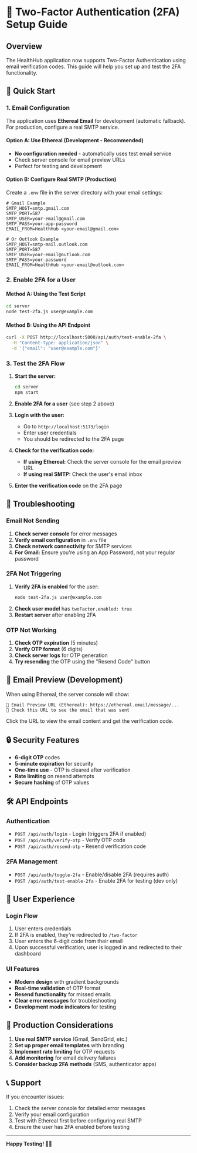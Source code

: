 # 🔐 Two-Factor Authentication (2FA) Setup Guide

## Overview
The HealthHub application now supports Two-Factor Authentication using email verification codes. This guide will help you set up and test the 2FA functionality.

## 🚀 Quick Start

### 1. Email Configuration
The application uses **Ethereal Email** for development (automatic fallback). For production, configure a real SMTP service.

#### Option A: Use Ethereal (Development - Recommended)
- **No configuration needed** - automatically uses test email service
- Check server console for email preview URLs
- Perfect for testing and development

#### Option B: Configure Real SMTP (Production)
Create a `.env` file in the server directory with your email settings:

```env
# Gmail Example
SMTP_HOST=smtp.gmail.com
SMTP_PORT=587
SMTP_USER=your-email@gmail.com
SMTP_PASS=your-app-password
EMAIL_FROM=HealthHub <your-email@gmail.com>

# Or Outlook Example
SMTP_HOST=smtp-mail.outlook.com
SMTP_PORT=587
SMTP_USER=your-email@outlook.com
SMTP_PASS=your-password
EMAIL_FROM=HealthHub <your-email@outlook.com>
```

### 2. Enable 2FA for a User

#### Method A: Using the Test Script
```bash
cd server
node test-2fa.js user@example.com
```

#### Method B: Using the API Endpoint
```bash
curl -X POST http://localhost:5000/api/auth/test-enable-2fa \
  -H "Content-Type: application/json" \
  -d '{"email": "user@example.com"}'
```

### 3. Test the 2FA Flow

1. **Start the server:**
   ```bash
   cd server
   npm start
   ```

2. **Enable 2FA for a user** (see step 2 above)

3. **Login with the user:**
   - Go to `http://localhost:5173/login`
   - Enter user credentials
   - You should be redirected to the 2FA page

4. **Check for the verification code:**
   - **If using Ethereal:** Check the server console for the email preview URL
   - **If using real SMTP:** Check the user's email inbox

5. **Enter the verification code** on the 2FA page

## 🔧 Troubleshooting

### Email Not Sending
1. **Check server console** for error messages
2. **Verify email configuration** in `.env` file
3. **Check network connectivity** for SMTP services
4. **For Gmail:** Ensure you're using an App Password, not your regular password

### 2FA Not Triggering
1. **Verify 2FA is enabled** for the user:
   ```bash
   node test-2fa.js user@example.com
   ```
2. **Check user model** has `twoFactor.enabled: true`
3. **Restart server** after enabling 2FA

### OTP Not Working
1. **Check OTP expiration** (5 minutes)
2. **Verify OTP format** (6 digits)
3. **Check server logs** for OTP generation
4. **Try resending** the OTP using the "Resend Code" button

## 📧 Email Preview (Development)

When using Ethereal, the server console will show:
```
📧 Email Preview URL (Ethereal): https://ethereal.email/message/...
📧 Check this URL to see the email that was sent
```

Click the URL to view the email content and get the verification code.

## 🔒 Security Features

- **6-digit OTP** codes
- **5-minute expiration** for security
- **One-time use** - OTP is cleared after verification
- **Rate limiting** on resend attempts
- **Secure hashing** of OTP values

## 🛠️ API Endpoints

### Authentication
- `POST /api/auth/login` - Login (triggers 2FA if enabled)
- `POST /api/auth/verify-otp` - Verify OTP code
- `POST /api/auth/resend-otp` - Resend verification code

### 2FA Management
- `POST /api/auth/toggle-2fa` - Enable/disable 2FA (requires auth)
- `POST /api/auth/test-enable-2fa` - Enable 2FA for testing (dev only)

## 📱 User Experience

### Login Flow
1. User enters credentials
2. If 2FA is enabled, they're redirected to `/two-factor`
3. User enters the 6-digit code from their email
4. Upon successful verification, user is logged in and redirected to their dashboard

### UI Features
- **Modern design** with gradient backgrounds
- **Real-time validation** of OTP format
- **Resend functionality** for missed emails
- **Clear error messages** for troubleshooting
- **Development mode indicators** for testing

## 🚨 Production Considerations

1. **Use real SMTP service** (Gmail, SendGrid, etc.)
2. **Set up proper email templates** with branding
3. **Implement rate limiting** for OTP requests
4. **Add monitoring** for email delivery failures
5. **Consider backup 2FA methods** (SMS, authenticator apps)

## 📞 Support

If you encounter issues:
1. Check the server console for detailed error messages
2. Verify your email configuration
3. Test with Ethereal first before configuring real SMTP
4. Ensure the user has 2FA enabled before testing

---

**Happy Testing! 🔐✨**
